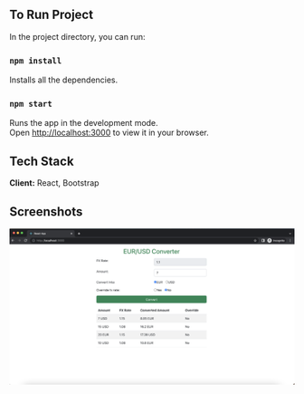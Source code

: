 
## To Run Project

In the project directory, you can run:
### `npm install`
Installs all the dependencies.

### `npm start`

Runs the app in the development mode.\
Open [http://localhost:3000](http://localhost:3000) to view it in your browser.

## Tech Stack

**Client:** React, Bootstrap

## Screenshots

![App Screenshot](images/img-1.png)
